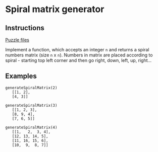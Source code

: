 # Spiral matrix generator

## Instructions

[Puzzle files](.)

Implement a function, which accepts an integer `n` and returns a spiral numbers matrix (size `n` x `n`). Numbers in matrix are placed according to
spiral - starting top left corner and then go right, down, left, up, right...

## Examples

```
generateSpiralMatrix(2)
   [[1, 2],
   [4, 3]]

generateSpiralMatrix(3)
   [[1, 2, 3],
   [8, 9, 4],
   [7, 6, 5]]

generateSpiralMatrix(4)
   [[1,   2,  3, 4],
   [12, 13, 14, 5],
   [11, 16, 15, 6],
   [10,  9,  8, 7]]
```

